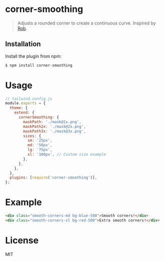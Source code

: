 # corner-smoothing

> Adjusts a rounded corner to create a continuous curve. Inspired by [Rob](https://github.com/robb/Continuous-Corners-CSS).

## Installation

Install the plugin from npm:

```sh
$ npm install corner-smoothing
```

# Usage

```js
// tailwind.config.js
module.exports = {
  theme: {
    extend: {
      cornerSmoothing: {
        maskPath: './mask@1x.png',
        maskPath2x: './mask@2x.png',
        maskPath3x: './mask@3x.png',
        sizes: {
          sm: '25px',
          md: '50px',
          lg: '75px',
          xl: '100px', // Custom size example
        },
      },
    },
  },
  plugins: [require('corner-smoothing')],
};
```

# Example

```html
<div class="smooth-corners-md bg-blue-500">Smooth corners!</div>
<div class="smooth-corners-xl bg-red-500">Extra smooth corners!</div>
```

# License

MIT

